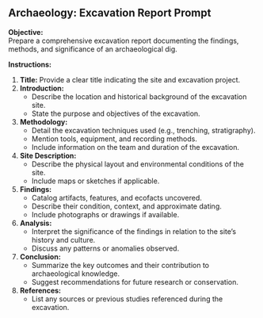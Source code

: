 ## Archaeology: Excavation Report Prompt

**Objective:**  
Prepare a comprehensive excavation report documenting the findings, methods, and significance of an archaeological dig.

**Instructions:**  
1. **Title:** Provide a clear title indicating the site and excavation project.  
2. **Introduction:**  
   - Describe the location and historical background of the excavation site.  
   - State the purpose and objectives of the excavation.  
3. **Methodology:**  
   - Detail the excavation techniques used (e.g., trenching, stratigraphy).  
   - Mention tools, equipment, and recording methods.  
   - Include information on the team and duration of the excavation.  
4. **Site Description:**  
   - Describe the physical layout and environmental conditions of the site.  
   - Include maps or sketches if applicable.  
5. **Findings:**  
   - Catalog artifacts, features, and ecofacts uncovered.  
   - Describe their condition, context, and approximate dating.  
   - Include photographs or drawings if available.  
6. **Analysis:**  
   - Interpret the significance of the findings in relation to the site’s history and culture.  
   - Discuss any patterns or anomalies observed.  
7. **Conclusion:**  
   - Summarize the key outcomes and their contribution to archaeological knowledge.  
   - Suggest recommendations for future research or conservation.  
8. **References:**  
   - List any sources or previous studies referenced during the excavation.